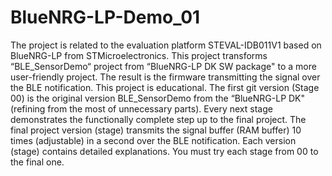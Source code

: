 # BlueNRG-LP-Demo_01
The project is related to the evaluation platform STEVAL-IDB011V1 based on BlueNRG-LP from STMicroelectronics. 
This project transforms “BLE_SensorDemo“ project from “BlueNRG-LP DK SW package"  to a more user-friendly project. The result is the firmware transmitting the signal over the BLE notification. 
This project is educational. The first git version (Stage 00) is the original version BLE_SensorDemo from the “BlueNRG-LP DK" (refining from the most of unnecessary parts). Every next stage demonstrates the functionally complete step up to the final project. 
The final project version (stage) transmits the signal buffer (RAM buffer) 10 times (adjustable) in a second over the BLE notification. 
Each version (stage) contains detailed explanations. 
You must try each stage from 00 to the final one. 
